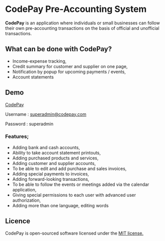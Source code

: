 # CodePay Pre-Accounting System


**CodePay** is an application where individuals or small businesses can follow their own pre-accounting transactions on the basis of official and unofficial transactions.

## What can be done with CodePay?

* Income-expense tracking,
* Credit summary for customer and supplier on one page,
* Notification by popup for upcoming payments / events,
* Account statements

## Demo

[CodePay](http://codepay.rf.gd/)

Username : superadmin@codepay.com

Password : superadmin


### Features;
* Adding bank and cash accounts,
* Ability to take account statement printouts,
* Adding purchased products and services,
* Adding customer and supplier accounts,
* To be able to edit and add purchase and sales invoices,
* Adding special payments to invoices,
* Adding forward-looking transactions,
* To be able to follow the events or meetings added via the calendar application,
* Giving special permissions to each user with advanced user authorization,
* Adding more than one language, editing words

## Licence
CodePay is open-sourced software licensed under the [MIT license.](https://github.com/afsakar/codepay/blob/main/LICENSE)
